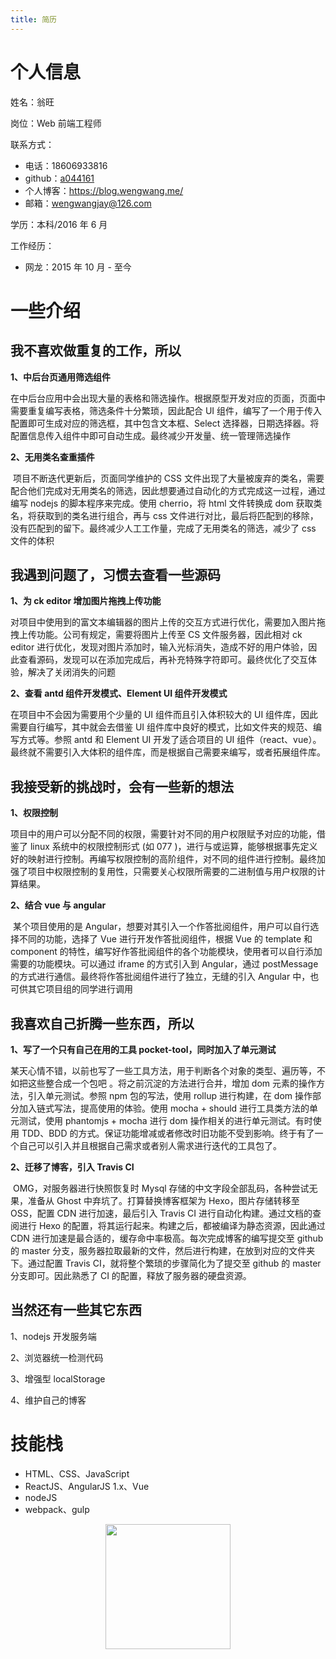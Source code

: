```yaml
---
title: 简历
---
```


# 个人信息

姓名：翁旺

岗位：Web 前端工程师

联系方式：

* 电话：18606933816
* github：[a044161](https://github.com/a044161)
* 个人博客：https://blog.wengwang.me/
* 邮箱：[wengwangjay@126.com](mailto:wengwangjay@126.com)

学历：本科/2016 年 6 月

工作经历：

* 网龙：2015 年 10 月 - 至今

# 一些介绍

## 我不喜欢做重复的工作，所以

**1、中后台页通用筛选组件**

​ 在中后台应用中会出现大量的表格和筛选操作。根据原型开发对应的页面，页面中需要重复编写表格，筛选条件十分繁琐，因此配合 UI 组件，编写了一个用于传入配置即可生成对应的筛选框，其中包含文本框、Select 选择器，日期选择器。将配置信息传入组件中即可自动生成。最终减少开发量、统一管理筛选操作

**2、无用类名查重插件**

​ 项目不断迭代更新后，页面同学维护的 CSS 文件出现了大量被废弃的类名，需要配合他们完成对无用类名的筛选，因此想要通过自动化的方式完成这一过程，通过编写 nodejs 的脚本程序来完成。使用 cherrio，将 html 文件转换成 dom 获取类名，将获取到的类名进行组合，再与 css 文件进行对比，最后将匹配到的移除，没有匹配到的留下。最终减少人工工作量，完成了无用类名的筛选，减少了 css 文件的体积

## 我遇到问题了，习惯去查看一些源码

**1、为 ck editor 增加图片拖拽上传功能**

​ 对项目中使用到的富文本编辑器的图片上传的交互方式进行优化，需要加入图片拖拽上传功能。公司有规定，需要将图片上传至 CS 文件服务器，因此相对 ck editor 进行优化，发现对图片添加时，输入光标消失，造成不好的用户体验，因此查看源码，发现可以在添加完成后，再补充特殊字符即可。最终优化了交互体验，解决了关闭消失的问题

**2、查看 antd 组件开发模式、Element UI 组件开发模式**

在项目中不会因为需要用个少量的 UI 组件而且引入体积较大的 UI 组件库，因此需要自行编写，其中就会去借鉴 UI 组件库中良好的模式，比如文件夹的规范、编写方式等。参照 antd 和 Element UI 开发了适合项目的 UI 组件（react、vue）。最终就不需要引入大体积的组件库，而是根据自己需要来编写，或者拓展组件库。

## 我接受新的挑战时，会有一些新的想法

**1、权限控制**

​ 项目中的用户可以分配不同的权限，需要针对不同的用户权限赋予对应的功能，借鉴了 linux 系统中的权限控制形式 (如 077 )，进行与或运算，能够根据事先定义好的映射进行控制。再编写权限控制的高阶组件，对不同的组件进行控制。最终加强了项目中权限控制的复用性，只需要关心权限所需要的二进制值与用户权限的计算结果。

**2、结合 vue 与 angular**

​ 某个项目使用的是 Angular，想要对其引入一个作答批阅组件，用户可以自行选择不同的功能，选择了 Vue 进行开发作答批阅组件，根据 Vue 的 template 和 component 的特性，编写好作答批阅组件的各个功能模块，使用者可以自行添加需要的功能模块。可以通过 iframe 的方式引入到 Angular，通过 postMessage 的方式进行通信。最终将作答批阅组件进行了独立，无缝的引入 Angular 中，也可供其它项目组的同学进行调用

## 我喜欢自己折腾一些东西，所以

**1、写了一个只有自己在用的工具 pocket-tool，同时加入了单元测试**

​ 某天心情不错，以前也写了一些工具方法，用于判断各个对象的类型、遍历等，不如把这些整合成一个包吧 。将之前沉淀的方法进行合并，增加 dom 元素的操作方法，引入单元测试。参照 npm 包的写法，使用 rollup 进行构建，在 dom 操作部分加入链式写法，提高使用的体验。使用 mocha + should 进行工具类方法的单元测试，使用 phantomjs + mocha 进行 dom 操作相关的进行单元测试。有时使用 TDD、BDD 的方式。保证功能增减或者修改时旧功能不受到影响。终于有了一个自己可以引入并且根据自己需求或者别人需求进行迭代的工具包了。

**2、迁移了博客，引入 Travis CI**

​ OMG，对服务器进行快照恢复时 Mysql 存储的中文字段全部乱码，各种尝试无果，准备从 Ghost 中弃坑了。打算替换博客框架为 Hexo，图片存储转移至 OSS，配置 CDN 进行加速，最后引入 Travis CI 进行自动化构建。通过文档的查阅进行 Hexo 的配置，将其运行起来。构建之后，都被编译为静态资源，因此通过 CDN 进行加速是最合适的，缓存命中率极高。每次完成博客的编写提交至 github 的 master 分支，服务器拉取最新的文件，然后进行构建，在放到对应的文件夹下。通过配置 Travis CI，就将整个繁琐的步骤简化为了提交至 github 的 master 分支即可。因此熟悉了 CI 的配置，释放了服务器的硬盘资源。

## 当然还有一些其它东西

1、nodejs 开发服务端

2、浏览器统一检测代码

3、增强型 localStorage

4、维护自己的博客

# 技能栈

* HTML、CSS、JavaScript
* ReactJS、AngularJS 1.x、Vue
* nodeJS
* webpack、gulp

<center><img src="http://wengwang.oss-cn-shanghai.aliyuncs.com/images/ww_wechat_qrcode.jpg" width="200px"/></center>
